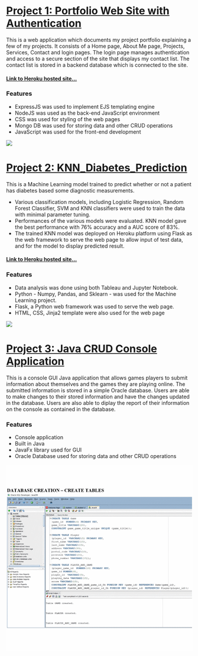 # [Project 1: Portfolio Web Site with Authentication](https://github.com/PrinceDuru/Express_Portfolio_Site_Authentication)
This is a web application which documents my project portfolio explaining a few of my projects. 
It consists of a Home page, About Me page, Projects, Services, Contact and login pages.
The login page manages authentication and access to a secure section of the site that displays my contact list.
The contact list is stored in a backend database which is connected to the site.
#### [Link to Heroku hosted site...](https://portfolio-site-authentication.herokuapp.com/)
### Features
- ExpressJS was used to implement EJS templating engine
- NodeJS was used as the back-end JavaScript environment
- CSS was used for styling of the web pages
- Mongo DB was used for storing data and other CRUD operations
- JavaScript was used for the front-end development

![](/images/portfolio_site_demo.gif)

# [Project 2: KNN_Diabetes_Prediction](https://github.com/PrinceDuru/KNN_Diabetes_Prediction)
This is a Machine Learning model trained to predict whether or not a patient has diabetes based some diagnostic measurements.
* Various classification models, including Logistic Regression, Random Forest Classifier, SVM and KNN classifiers were used to train the data with minimal parameter tuning.
* Performances of the various models were evaluated. KNN model gave the best performance with 76% accuracy and a AUC score of 83%.
* The trained KNN model was deployed on Heroku platform using Flask as the web framework to serve the web page to allow input of test data, and for the model to display predicted result.
#### [Link to Heroku hosted site...](https://knn-diabetes-prediction.herokuapp.com/)
### Features
* Data analysis was done using both Tableau and Jupyter Notebook.
* Python - Numpy, Pandas, and Sklearn - was used for the Machine Learning project.
* Flask, a Python web framework was used to serve the web page.
* HTML, CSS, Jinja2 template were also used for the web page

![](/images/diabetes_prediction_Demo.gif)


# [Project 3: Java CRUD Console Application](https://github.com/PrinceDuru/JavaCRUDApp)
This is a console GUI Java application that allows games players to submit information about themselves and the games they are playing online. 
The submitted information is stored in a simple Oracle database. Users are able to make changes to their stored information and have the changes updated in the database. Users are also able to diplay the report of their information on the console as contained in the database.
### Features
- Console application
- Built in Java
- JavaFx library used for GUI
- Oracle Database used for storing data and other CRUD operations

![](/images/Java_app_Demo.gif)
